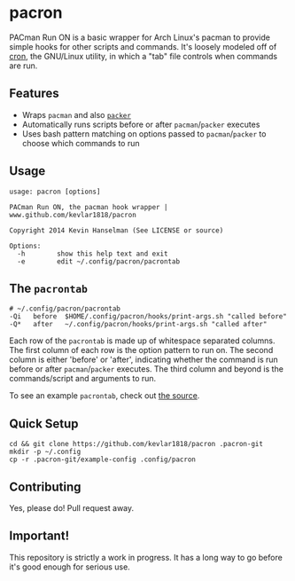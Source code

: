 # pacron

PACman Run ON is a basic wrapper for Arch Linux's pacman to provide simple hooks for other scripts and commands. It's loosely modeled off of [cron](http://linux.die.net/man/5/crontab), the GNU/Linux utility, in which a "tab" file controls when commands are run.

## Features
* Wraps `pacman` and also [`packer`](https://github.com/keenerd/packer/wiki)
* Automatically runs scripts before or after `pacman`/`packer` executes
* Uses bash pattern matching on options passed to `pacman`/`packer` to choose which commands to run

## Usage
```
usage: pacron [options]

PACman Run ON, the pacman hook wrapper | www.github.com/kevlar1818/pacron

Copyright 2014 Kevin Hanselman (See LICENSE or source)

Options:
  -h		show this help text and exit
  -e		edit ~/.config/pacron/pacrontab
```

## The `pacrontab`
```
# ~/.config/pacron/pacrontab
-Qi   before  $HOME/.config/pacron/hooks/print-args.sh "called before"
-Q*   after   ~/.config/pacron/hooks/print-args.sh "called after"
```
Each row of the `pacrontab` is made up of whitespace separated columns. The first column of each row is the option pattern to run on. The second column is either 'before' or 'after', indicating whether the command is run before or after `pacman`/`packer` executes. The third column and beyond is the commands/script and arguments to run.

To see an example `pacrontab`, check out [the source](https://github.com/kevlar1818/pacron/blob/master/example-config/pacrontab).

## Quick Setup
```
cd && git clone https://github.com/kevlar1818/pacron .pacron-git
mkdir -p ~/.config
cp -r .pacron-git/example-config .config/pacron
```

## Contributing
Yes, please do! Pull request away.

## Important!
This repository is strictly a work in progress. It has a long way to go before it's good enough for serious use.
